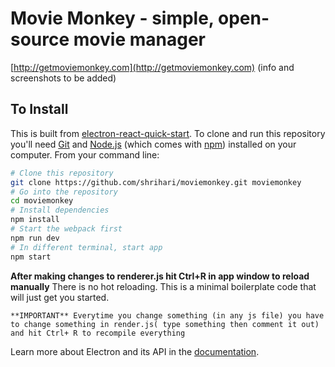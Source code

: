 # Movie Monkey - simple, open-source movie manager

[http://getmoviemonkey.com](http://getmoviemonkey.com)
(info and screenshots to be added)

## To Install

This is built from [electron-react-quick-start](https://github.com/alexakasanjeev/electron-react-quick-start). To clone and run this repository you'll need [Git](https://git-scm.com) and [Node.js](https://nodejs.org/en/download/) (which comes with [npm](http://npmjs.com)) installed on your computer. From your command line:

```bash
# Clone this repository
git clone https://github.com/shrihari/moviemonkey.git moviemonkey
# Go into the repository
cd moviemonkey
# Install dependencies
npm install
# Start the webpack first
npm run dev
# In different terminal, start app
npm start
```


**After making changes to renderer.js hit Ctrl+R in app window to reload manually**
There is no hot reloading. This is a minimal boilerplate code that will just get you started.

`**IMPORTANT** Everytime you change something (in any js file) you have to change something in render.js( type something then comment it out) and hit Ctrl+ R to recompile everything `

Learn more about Electron and its API in the [documentation](http://electron.atom.io/docs/latest).
